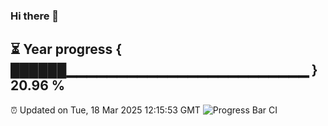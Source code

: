 ### Hi there 👋
⏳ Year progress { ██████▁▁▁▁▁▁▁▁▁▁▁▁▁▁▁▁▁▁▁▁▁▁▁▁ } 20.96 %
---
⏰ Updated on Tue, 18 Mar 2025 12:15:53 GMT
![Progress Bar CI](https://github.com/Moyi321/Moyi321/workflows/Progress%20Bar%20CI/badge.svg)
